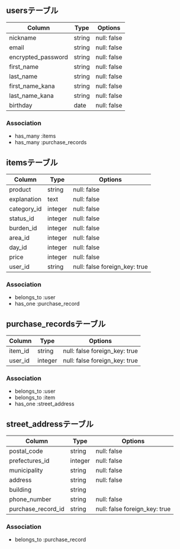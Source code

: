 
## usersテーブル

| Column                 | Type   | Options     |
| ---------------------- | ------ | ----------- |
| nickname               | string | null: false |
| email                  | string | null: false |
| encrypted_password     | string | null: false |
| first_name             | string | null: false |
| last_name              | string | null: false |
| first_name_kana        | string | null: false |
| last_name_kana         | string | null: false |
| birthday               | date   | null: false |

### Association
- has_many :items
- has_many :purchase_records

## itemsテーブル

| Column      | Type    | Options                       |
| ----------- | ------- | ----------------------------- |
| product     | string  | null: false                   |
| explanation | text    | null: false                   |
| category_id | integer | null: false                   |
| status_id   | integer | null: false                   |
| burden_id   | integer | null: false                   |
| area_id     | integer | null: false                   |
| day_id      | integer | null: false                   |
| price       | integer | null: false                   |
| user_id     | string  | null: false foreign_key: true |

### Association
- belongs_to :user
- has_one :purchase_record

## purchase_recordsテーブル

| Column      | Type    | Options                       |
| ----------- | ------- | ----------------------------- |
| item_id     | string  | null: false foreign_key: true |
| user_id     | integer | null: false foreign_key: true |

### Association
- belongs_to :user
- belongs_to :item
- has_one :street_address

## street_addressテーブル

| Column             | Type    | Options                       |
| ------------------ | ------- | ----------------------------- |
| postal_code        | string  | null: false                   |
| prefectures_id     | integer | null: false                   |
| municipality       | string  | null: false                   |
| address            | string  | null: false                   |
| building           | string  |                               |
| phone_number       | string  | null: false                   |
| purchase_record_id | string  | null: false foreign_key: true |

### Association
- belongs_to :purchase_record